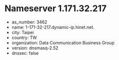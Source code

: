 # Nameserver 1.171.32.217

* as_number: 3462
* name: 1-171-32-217.dynamic-ip.hinet.net.
* city: Taipei
* country: TW
* organization: Data Communication Business Group
* version: dnsmasq-2.52
* dnssec: false
